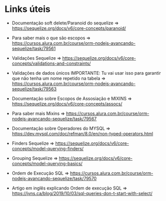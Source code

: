 # Links úteis

- Documentação soft delete/Paranoid do sequelize => https://sequelize.org/docs/v6/core-concepts/paranoid/
- Para saber mais o que são escopos => https://cursos.alura.com.br/course/orm-nodejs-avancando-sequelize/task/79561
- Validações Sequelize => https://sequelize.org/docs/v6/core-concepts/validations-and-constraints/
- Validações de dados únicos IMPORTANTE: Tu vai usar isso para garantir que não tenha um nome repetido na tabela => https://cursos.alura.com.br/course/orm-nodejs-avancando-sequelize/task/79563

- Documentação sobre Escopos de Assosiação e MIXINS => https://sequelize.org/docs/v6/core-concepts/assocs/

- Para saber mais Mixins => https://cursos.alura.com.br/course/orm-nodejs-avancando-sequelize/task/79567

- Documentação sobre Operadores do MYSQL => https://dev.mysql.com/doc/refman/8.0/en/non-typed-operators.html

- Finders Sequelize => https://sequelize.org/docs/v6/core-concepts/model-querying-finders/

- Grouping Sequelize => https://sequelize.org/docs/v6/core-concepts/model-querying-basics/

- Ordem de Execução SQL => https://cursos.alura.com.br/course/orm-nodejs-avancando-sequelize/task/79570

- Artigo em inglês explicando Ordem de execução SQL => https://jvns.ca/blog/2019/10/03/sql-queries-don-t-start-with-select/